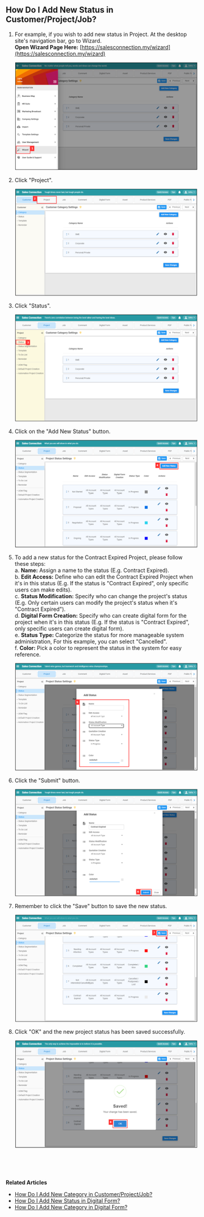 ## How Do I Add New Status in Customer/Project/Job?
    
  1. For example, if you wish to add new status in Project. At the desktop site's navigation bar, go to Wizard.<br>
     **Open Wizard Page Here:** [https://salesconnection.my/wizard](https://salesconnection.my/wizard)<br>
     
     <p align="center">
       <img src="img/Wizard_Sidebar.png" alt="Wizard Sidebar">
     </p>
  
  2. Click "Project".<br>

     <p align="center">
       <img src="img/Project_In_Wizard.png" alt="Project in Wizard">
     </p>
     
  3. Click "Status".<br>

     <p align="center">
       <img src="img/Project_Status_In_Wizard.png" alt="Project Status in Wizard">
     </p>

  4. Click on the "Add New Status" button.<br>

     <p align="center">
       <img src="img/Add_New_Project_Status_Button.png" alt="Add New Project Status Button">
     </p>

  5. To add a new status for the Contract Expired Project, please follow these steps:<br>
     a. **Name:** Assign a name to the status (E.g. Contract Expired).<br>
     b. **Edit Access:** Define who can edit the Contract Expired Project when it's in this status (E.g. If the status is "Contract Expired", only specific users can make edits).<br>
     c. **Status Modification:** Specify who can change the project's status (E.g. Only certain users can modify the project's status when it's "Contract Expired").<br>
     d. **Digital Form Creation:** Specify who can create digital form for the project when it's in this status (E.g. If the status is "Contract Expired", only specific users can create digital form).<br>
     e. **Status Type:** Categorize the status for more manageable system administration, For this example, you can select "Cancelled".<br>
     f. **Color:** Pick a color to represent the status in the system for easy reference.<br>

     <p align="center">
       <img src="img/New_Project_Status_Name.png" alt="New Project Status Name">
     </p>

  6. Click the "Submit" button.<br>

     <p align="center">
       <img src="img/New_Project_Status_Submit_Button.png" alt="New Project Status Submit Button">
     </p>

  7. Remember to click the "Save" button to save the new status.<br>

     <p align="center">
       <img src="img/New_Project_Status_Save_Button.png" alt="New Project Status Save Button">
     </p>

  8. Click "OK" and the new project status has been saved successfully.<br>

     <p align="center">
       <img src="img/New_Project_Status_Save.png" alt="New Project Status Save">
     </p>
     <br><br><br>

**Related Articles**<br>
- [How Do I Add New Category in Customer/Project/Job?](Add_New_Category_in_Customer_Project_Job.md)
- [How Do I Add New Status in Digital Form?](Add_New_Status_in_Digital_Form.md)
- [How Do I Add New Category in Digital Form?](Add_New_Category_in_Digital_Form.md)
